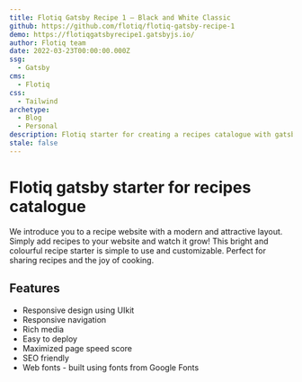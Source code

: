 ```yaml
---
title: Flotiq Gatsby Recipe 1 – Black and White Classic
github: https://github.com/flotiq/flotiq-gatsby-recipe-1
demo: https://flotiqgatsbyrecipe1.gatsbyjs.io/
author: Flotiq team
date: 2022-03-23T00:00:00.000Z
ssg:
  - Gatsby
cms:
  - Flotiq
css:
  - Tailwind
archetype:
  - Blog
  - Personal
description: Flotiq starter for creating a recipes catalogue with gatsby
stale: false
---
```


# Flotiq gatsby starter for recipes catalogue

We introduce you to a recipe website with a modern and attractive layout. Simply add recipes to your website and watch it grow! This bright and colourful recipe starter is simple to use and customizable. Perfect for sharing recipes and the joy of cooking.

## Features

* Responsive design using UIkit
* Responsive navigation
* Rich media
* Easy to deploy
* Maximized page speed score
* SEO friendly
* Web fonts - built using fonts from Google Fonts 
